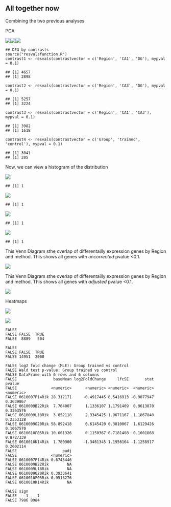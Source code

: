 All together now
----------------

Combining the two previous analyses

PCA

![](../figures/03_behaviortest/PCA-1.png)![](../figures/03_behaviortest/PCA-2.png)![](../figures/03_behaviortest/PCA-3.png)

    ## DEG by contrasts
    source("resvalsfunction.R")
    contrast1 <- resvals(contrastvector = c('Region', 'CA1', 'DG'), mypval = 0.1)

    ## [1] 4657
    ## [1] 2898

    contrast2 <- resvals(contrastvector = c('Region', 'CA3', 'DG'), mypval = 0.1)

    ## [1] 5257
    ## [1] 3224

    contrast3 <- resvals(contrastvector = c('Region', 'CA1', 'CA3'), mypval = 0.1)

    ## [1] 3982
    ## [1] 1618

    contrast4 <- resvals(contrastvector = c('Group', 'trained', 'control'), mypval = 0.1)

    ## [1] 3041
    ## [1] 285

Now, we can view a histogram of the distribution

![](../figures/03_behaviortest/histogram-1.png)

    ## [1] 1

![](../figures/03_behaviortest/histogram-2.png)

    ## [1] 1

![](../figures/03_behaviortest/histogram-3.png)

    ## [1] 1

![](../figures/03_behaviortest/histogram-4.png)

    ## [1] 1

This Venn Diagram sthe overlap of differentailly expression genes by
Region and method. This shows all genes with *uncorrected* pvalue
&lt;0.1.

![](../figures/03_behaviortest/VennDiagramPVal-1.png)

This Venn Diagram sthe overlap of differentailly expression genes by
Region and method. This shows all genes with *adjusted* pvalue &lt;0.1.

![](../figures/03_behaviortest/VennDiagramPadj-1.png)

Heatmaps

![](../figures/03_behaviortest/HeatmapPadj-1.png)

![](../figures/03_behaviortest/HeatmapPvalue-1.png)

    FALSE 
    FALSE FALSE  TRUE 
    FALSE  8889   504

    FALSE 
    FALSE FALSE  TRUE 
    FALSE 14951  2000

    FALSE log2 fold change (MLE): Group trained vs control 
    FALSE Wald test p-value: Group trained vs control 
    FALSE DataFrame with 6 rows and 6 columns
    FALSE                baseMean log2FoldChange     lfcSE       stat    pvalue
    FALSE               <numeric>      <numeric> <numeric>  <numeric> <numeric>
    FALSE 0610007P14Rik 28.312171     -0.4917445 0.5416913 -0.9077947 0.3639867
    FALSE 0610009B22Rik  7.764007      1.1336107 1.1791409  0.9613870 0.3363576
    FALSE 0610009L18Rik  3.652118      2.3345425 1.9671167  1.1867840 0.2353128
    FALSE 0610009O20Rik 58.892418      0.6145420 0.3810067  1.6129426 0.1067570
    FALSE 0610010F05Rik 10.601326      0.1150367 0.7181408  0.1601868 0.8727339
    FALSE 0610010K14Rik  1.780900     -1.3461345 1.1956164 -1.1258917 0.2602114
    FALSE                    padj
    FALSE               <numeric>
    FALSE 0610007P14Rik 0.6743446
    FALSE 0610009B22Rik        NA
    FALSE 0610009L18Rik        NA
    FALSE 0610009O20Rik 0.3933641
    FALSE 0610010F05Rik 0.9513276
    FALSE 0610010K14Rik        NA

    FALSE sign
    FALSE   -1    1 
    FALSE 7986 8984
